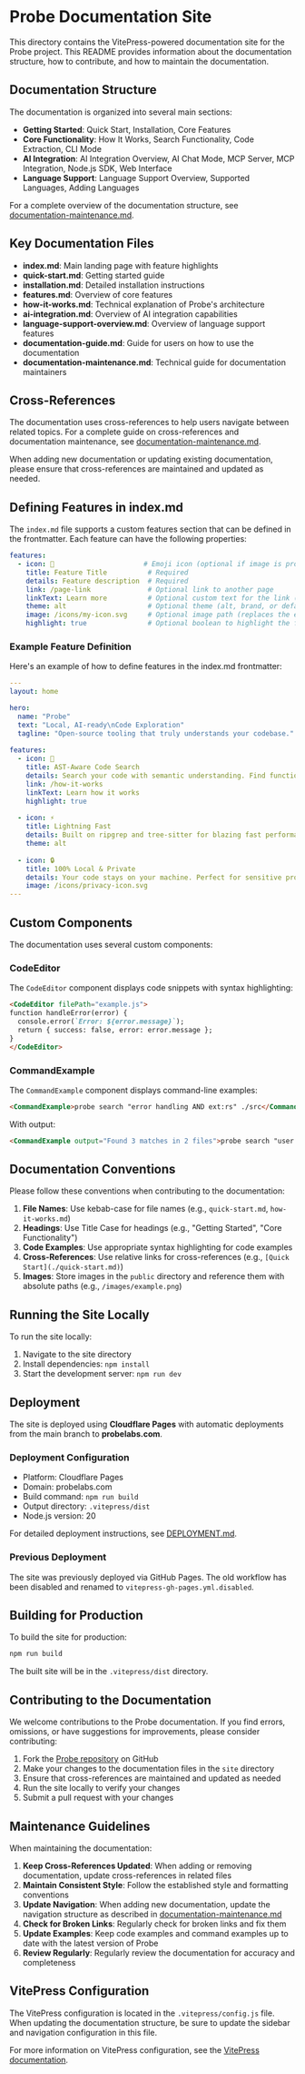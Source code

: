 # Probe Documentation Site

This directory contains the VitePress-powered documentation site for the Probe project. This README provides information about the documentation structure, how to contribute, and how to maintain the documentation.

## Documentation Structure

The documentation is organized into several main sections:

- **Getting Started**: Quick Start, Installation, Core Features
- **Core Functionality**: How It Works, Search Functionality, Code Extraction, CLI Mode
- **AI Integration**: AI Integration Overview, AI Chat Mode, MCP Server, MCP Integration, Node.js SDK, Web Interface
- **Language Support**: Language Support Overview, Supported Languages, Adding Languages

For a complete overview of the documentation structure, see [documentation-maintenance.md](./documentation-maintenance.md).

## Key Documentation Files

- **index.md**: Main landing page with feature highlights
- **quick-start.md**: Getting started guide
- **installation.md**: Detailed installation instructions
- **features.md**: Overview of core features
- **how-it-works.md**: Technical explanation of Probe's architecture
- **ai-integration.md**: Overview of AI integration capabilities
- **language-support-overview.md**: Overview of language support features
- **documentation-guide.md**: Guide for users on how to use the documentation
- **documentation-maintenance.md**: Technical guide for documentation maintainers

## Cross-References

The documentation uses cross-references to help users navigate between related topics. For a complete guide on cross-references and documentation maintenance, see [documentation-maintenance.md](./documentation-maintenance.md).

When adding new documentation or updating existing documentation, please ensure that cross-references are maintained and updated as needed.

## Defining Features in index.md

The `index.md` file supports a custom features section that can be defined in the frontmatter. Each feature can have the following properties:

```yaml
features:
  - icon: 🔎                      # Emoji icon (optional if image is provided)
    title: Feature Title          # Required
    details: Feature description  # Required
    link: /page-link              # Optional link to another page
    linkText: Learn more          # Optional custom text for the link (defaults to "Learn more")
    theme: alt                    # Optional theme (alt, brand, or default)
    image: /icons/my-icon.svg     # Optional image path (replaces the emoji icon)
    highlight: true               # Optional boolean to highlight the feature
```

### Example Feature Definition

Here's an example of how to define features in the index.md frontmatter:

```yaml
---
layout: home

hero:
  name: "Probe"
  text: "Local, AI-ready\nCode Exploration"
  tagline: "Open-source tooling that truly understands your codebase."
  
features:
  - icon: 🔎
    title: AST-Aware Code Search
    details: Search your code with semantic understanding. Find functions, classes, and patterns across your entire codebase.
    link: /how-it-works
    linkText: Learn how it works
    highlight: true
    
  - icon: ⚡
    title: Lightning Fast
    details: Built on ripgrep and tree-sitter for blazing fast performance. No indexing needed.
    theme: alt
    
  - icon: 🔒
    title: 100% Local & Private
    details: Your code stays on your machine. Perfect for sensitive projects.
    image: /icons/privacy-icon.svg
---
```

## Custom Components

The documentation uses several custom components:

### CodeEditor

The `CodeEditor` component displays code snippets with syntax highlighting:

```markdown
<CodeEditor filePath="example.js">
function handleError(error) {
  console.error(`Error: ${error.message}`);
  return { success: false, error: error.message };
}
</CodeEditor>
```

### CommandExample

The `CommandExample` component displays command-line examples:

```markdown
<CommandExample>probe search "error handling AND ext:rs" ./src</CommandExample>
```

With output:

```markdown
<CommandExample output="Found 3 matches in 2 files">probe search "user authentication" ./src</CommandExample>
```

## Documentation Conventions

Please follow these conventions when contributing to the documentation:

1. **File Names**: Use kebab-case for file names (e.g., `quick-start.md`, `how-it-works.md`)
2. **Headings**: Use Title Case for headings (e.g., "Getting Started", "Core Functionality")
3. **Code Examples**: Use appropriate syntax highlighting for code examples
4. **Cross-References**: Use relative links for cross-references (e.g., `[Quick Start](./quick-start.md)`)
5. **Images**: Store images in the `public` directory and reference them with absolute paths (e.g., `/images/example.png`)

## Running the Site Locally

To run the site locally:

1. Navigate to the site directory
2. Install dependencies: `npm install`
3. Start the development server: `npm run dev`

## Deployment

The site is deployed using **Cloudflare Pages** with automatic deployments from the main branch to **probelabs.com**.

### Deployment Configuration
- Platform: Cloudflare Pages
- Domain: probelabs.com
- Build command: `npm run build`
- Output directory: `.vitepress/dist`
- Node.js version: 20

For detailed deployment instructions, see [DEPLOYMENT.md](./DEPLOYMENT.md).

### Previous Deployment
The site was previously deployed via GitHub Pages. The old workflow has been disabled and renamed to `vitepress-gh-pages.yml.disabled`.

## Building for Production

To build the site for production:

```bash
npm run build
```

The built site will be in the `.vitepress/dist` directory.

## Contributing to the Documentation

We welcome contributions to the Probe documentation. If you find errors, omissions, or have suggestions for improvements, please consider contributing:

1. Fork the [Probe repository](https://github.com/probelabs/probe) on GitHub
2. Make your changes to the documentation files in the `site` directory
3. Ensure that cross-references are maintained and updated as needed
4. Run the site locally to verify your changes
5. Submit a pull request with your changes

## Maintenance Guidelines

When maintaining the documentation:

1. **Keep Cross-References Updated**: When adding or removing documentation, update cross-references in related files
2. **Maintain Consistent Style**: Follow the established style and formatting conventions
3. **Update Navigation**: When adding new documentation, update the navigation structure as described in [documentation-maintenance.md](./documentation-maintenance.md)
4. **Check for Broken Links**: Regularly check for broken links and fix them
5. **Update Examples**: Keep code examples and command examples up to date with the latest version of Probe
6. **Review Regularly**: Regularly review the documentation for accuracy and completeness

## VitePress Configuration

The VitePress configuration is located in the `.vitepress/config.js` file. When updating the documentation structure, be sure to update the sidebar and navigation configuration in this file.

For more information on VitePress configuration, see the [VitePress documentation](https://vitepress.dev/reference/site-config).